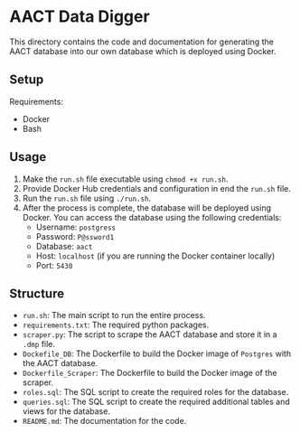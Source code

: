 # AACT Data Digger

This directory contains the code and documentation for generating the AACT database into our own database which is deployed using Docker.

## Setup
Requirements:
- Docker
- Bash

## Usage
1. Make the `run.sh` file executable using `chmod +x run.sh`.
2. Provide Docker Hub credentials and configuration in end the `run.sh` file.
3. Run the `run.sh` file using `./run.sh`.
4. After the process is complete, the database will be deployed using Docker. You can access the database using the following credentials:
    - Username: `postgress`
    - Password: `P@ssword1`
    - Database: `aact`
    - Host: `localhost` (if you are running the Docker container locally)
    - Port: `5430`

## Structure
- `run.sh`: The main script to run the entire process.
- `requirements.txt`: The required python packages.
- `scraper.py`: The script to scrape the AACT database and store it in a `.dmp` file.
- `Dockefile_DB`: The Dockerfile to build the Docker image of `Postgres` with the AACT database.
- `Dockerfile_Scraper`: The Dockerfile to build the Docker image of the scraper.
- `roles.sql`: The SQL script to create the required roles for the database.
- `queries.sql`: The SQL script to create the required additional tables and views for the database.
- `README.md`: The documentation for the code.